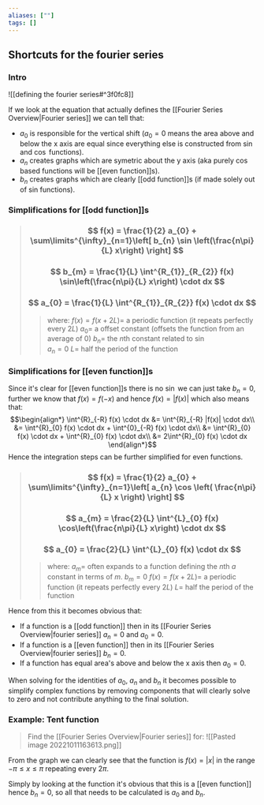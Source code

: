 ```yaml
---
aliases: [""]
tags: []
---
```


## Shortcuts for the fourier series

### Intro

![[defining the fourier series#^3f0fc8]]

If we look at the equation that actually defines the [[Fourier Series Overview|Fourier series]] we can tell that:
- $a_{0}$ is responsible for the vertical shift ($a_{0}=0$ means the area above and below the x axis are equal since everything else is constructed from $\sin$ and $\cos$ functions).
- $a_{n}$ creates graphs which are symetric about the y axis (aka purely $\cos$ based functions will be [[even function]]s).
- $b_{n}$ creates graphs which are clearly [[odd function]]s (if made solely out of sin functions).

### Simplifications for [[odd function]]s

> ### $$ f(x) = \frac{1}{2} a_{0} + \sum\limits^{\infty}_{n=1}\left[   b_{n} \sin \left(\frac{n\pi}{L} x\right) \right] $$  
> ### $$ b_{m} = \frac{1}{L} \int^{R_{1}}_{R_{2}} f(x) \sin\left(\frac{n\pi}{L} x\right) \cdot dx $$ 
> ### $$ a_{0} = \frac{1}{L} \int^{R_{1}}_{R_{2}} f(x) \cdot dx $$
>> where:
>> $f(x)=f(x+2L)=$ a periodic function (it repeats perfectly every $2L$)
>> $a_{0}=$ a offset constant (offsets the function from an average of 0)
>> $b_{n}=$ the $n$th constant related to $\sin$  
>> $a_{n}=0$
>> $L=$ half the period of the function

### Simplifications for [[even function]]s

Since it's clear for [[even function]]s there is no $\sin$ we can just take $b_{n}=0$, further we know that $f(x)=f(-x)$ and hence $f(x)=|f(x)|$ which also means that:
$$\begin{align*}
\int^{R}_{-R} f(x) \cdot dx &= \int^{R}_{-R} |f(x)| \cdot dx\\
&= \int^{R}_{0} f(x) \cdot dx + \int^{0}_{-R} f(x) \cdot dx\\
&= \int^{R}_{0} f(x) \cdot dx + \int^{R}_{0} f(x) \cdot dx\\
&= 2\int^{R}_{0} f(x) \cdot dx
\end{align*}$$
Hence the integration steps can be further simplified for even functions.

> ### $$ f(x) = \frac{1}{2} a_{0} + \sum\limits^{\infty}_{n=1}\left[ a_{n} \cos \left( \frac{n\pi}{L} x \right)  \right] $$ 
> ### $$ a_{m} = \frac{2}{L} \int^{L}_{0} f(x) \cos\left(\frac{n\pi}{L} x\right) \cdot dx $$  
> ### $$ a_{0} = \frac{2}{L} \int^{L}_{0} f(x) \cdot dx $$
>> where:
>> $a_{m}=$ often expands to a function defining the $n$th $a$ constant in terms of $m$.
>> $b_{m}=0$
>> $f(x)=f(x+2L)=$ a periodic function (it repeats perfectly every $2L$)
>> $L=$ half the period of the function 

Hence from this it becomes obvious that:
- If a function is a [[odd function]] then in its [[Fourier Series Overview|fourier series]] $a_{n}=0$ and $a_{0}=0$.
- If a function is a [[even function]] then in its [[Fourier Series Overview|fourier series]] $b_{n}=0$.
- If a function has equal area's above and below the x axis then $a_{0}=0$.

When solving for the identities of $a_{0}$, $a_{n}$ and $b_{n}$ it becomes possible to simplify complex functions by removing components that will clearly solve to zero and not contribute anything to the final solution.

### Example: Tent function

> Find the [[Fourier Series Overview|Fourier series]] for:
> ![[Pasted image 20221011163613.png]]

From the graph we can clearly see that the function is $f(x)=|x|$ in the range $-\pi\leq x \leq \pi$ repeating every $2\pi$. 

Simply by looking at the function it's obvious that this is a [[even function]] hence $b_n=0$, so all that needs to be calculated is $a_{0}$ and $b_{n}$. 


